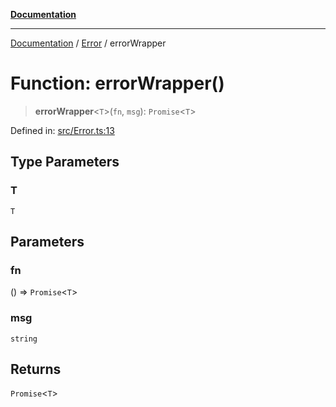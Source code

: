 [**Documentation**](../../README.md)

***

[Documentation](../../README.md) / [Error](../README.md) / errorWrapper

# Function: errorWrapper()

> **errorWrapper**\<`T`\>(`fn`, `msg`): `Promise`\<`T`\>

Defined in: [src/Error.ts:13](https://github.com/Christian-Me/folder-to-tags-plugin/blob/324c4975948764581637da1ab1e4cb12dc3f447a/src/Error.ts#L13)

## Type Parameters

### T

`T`

## Parameters

### fn

() => `Promise`\<`T`\>

### msg

`string`

## Returns

`Promise`\<`T`\>

